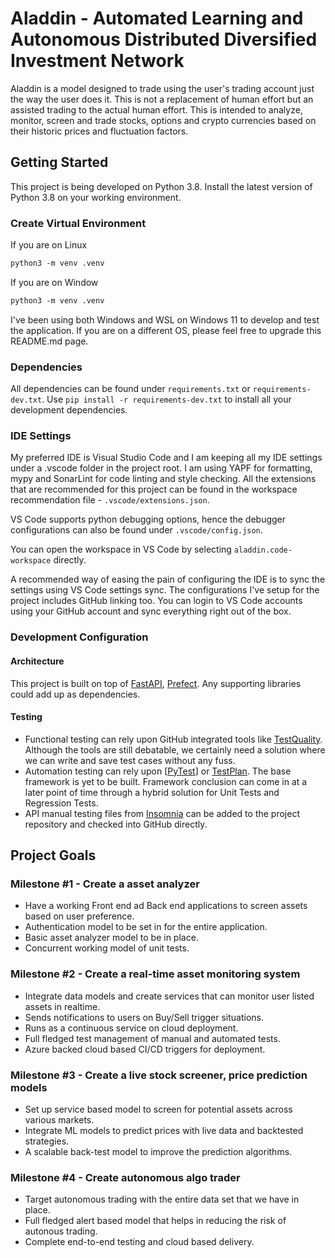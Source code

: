 # Aladdin - Automated Learning and Autonomous Distributed Diversified Investment Network

Aladdin is a model designed to trade using the user's trading account just the way the user does it. This is not a replacement of human effort but an assisted trading to the actual human effort.
This is intended to analyze, monitor, screen and trade stocks, options and crypto currencies based on their historic prices and fluctuation factors.

## Getting Started

This project is being developed on Python 3.8. Install the latest version of Python 3.8 on your working environment.

### Create Virtual Environment
If you are on Linux
```ps
python3 -m venv .venv
```
If you are on Window
```ps
python3 -m venv .venv
```

I've been using both Windows and WSL on Windows 11 to develop and test the application. If you are on a different OS, please feel free to upgrade this README.md page.

### Dependencies
All dependencies can be found under ```requirements.txt``` or ```requirements-dev.txt```. Use ```pip install -r requirements-dev.txt``` to install all your development dependencies.

### IDE Settings
My preferred IDE is Visual Studio Code and I am keeping all my IDE settings under a .vscode folder in the project root. I am using YAPF for formatting, mypy and SonarLint for code linting and style checking. All the extensions that are recommended for this project can be found in the workspace recommendation file - ```.vscode/extensions.json```.

VS Code supports python debugging options, hence the debugger configurations can also be found under ```.vscode/config.json```.

You can open the workspace in VS Code by selecting ```aladdin.code-workspace``` directly.

A recommended way of easing the pain of configuring the IDE is to sync the settings using VS Code settings sync. The configurations I've setup for the project includes GitHub linking too. You can login to VS Code accounts using your GitHub account and sync everything right out of the box.

### Development Configuration

#### Architecture
This project is built on top of [FastAPI](https://fastapi.tiangolo.com/), [Prefect](https://www.prefect.io/). Any supporting libraries could add up as dependencies.

#### Testing
* Functional testing can rely upon GitHub integrated tools like [TestQuality](https://www.testquality.com/). Although the tools are still debatable, we certainly need a solution where we can write and save test cases without any fuss.
* Automation testing can rely upon [[PyTest](https://github.com/pytest-dev/pytest)] or [TestPlan](https://github.com/morganstanley/testplan). The base framework is yet to be built. Framework conclusion can come in at a later point of time through a hybrid solution for Unit Tests and Regression Tests.
* API manual testing files from [Insomnia](https://insomnia.rest/) can be added to the project repository and checked into GitHub directly.

## Project Goals

### Milestone #1 - Create a asset analyzer
* Have a working Front end ad Back end applications to screen assets based on user preference.
* Authentication model to be set in for the entire application.
* Basic asset analyzer model to be in place.
* Concurrent working model of unit tests.
### Milestone #2 - Create a real-time asset monitoring system
* Integrate data models and create services that can monitor user listed assets in realtime.
* Sends notifications to users on Buy/Sell trigger situations.
* Runs as a continuous service on cloud deployment.
* Full fledged test management of manual and automated tests.
* Azure backed cloud based CI/CD triggers for deployment.

### Milestone #3 - Create a live stock screener, price prediction models
* Set up service based model to screen for potential assets across various markets.
* Integrate ML models to predict prices with live data and backtested strategies.
* A scalable back-test model to improve the prediction algorithms.
  
### Milestone #4 - Create autonomous algo trader
* Target autonomous trading with the entire data set that we have in place.
* Full fledged alert based model that helps in reducing the risk of autonous trading.
* Complete end-to-end testing and cloud based delivery.